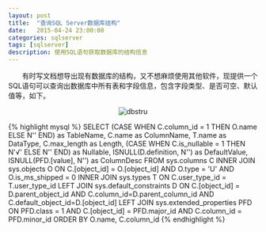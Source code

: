 ```yaml
---
layout: post
title:  "查询SQL Server数据库结构"
date:   2015-04-24 23:00:00
categories: sqlserver
tags: [sqlserver]
description: 使用SQL语句获取数据库的结构信息
---
```


&emsp;&emsp;有时写文档想导出现有数据库的结构，又不想麻烦使用其他软件，现提供一个SQL语句可以查询出数据库中所有表和字段信息，包含字段类型、是否可空、默认值等，如下。<!--more-->

<div style="text-align: center;">
<img class="onerow-imgfix" src="http://i1373.photobucket.com/albums/ag384/abel_liu/GitHub/dbstruc_zpsdhzbewsv.jpg" border="0" alt="dbstru"/>
</div>

{% highlight mysql %}
SELECT
    (CASE WHEN C.column_id = 1 THEN O.name ELSE N'' END) as TableName,
    C.name as ColumnName,
    T.name as DataType,
    C.max_length as Length,
    (CASE WHEN C.is_nullable = 1 THEN N'√' ELSE N'' END) as Nullable,
    ISNULL(D.definition, N'') as DefaultValue,
    ISNULL(PFD.[value], N'') as ColumnDesc
FROM sys.columns C
	INNER JOIN sys.objects O
        ON C.[object_id] = O.[object_id]
            AND O.type = 'U'
            AND O.is_ms_shipped = 0
    INNER JOIN sys.types T
        ON C.user_type_id = T.user_type_id
    LEFT JOIN sys.default_constraints D
        ON C.[object_id] = D.parent_object_id
            AND C.column_id=D.parent_column_id
            AND C.default_object_id=D.[object_id]
    LEFT JOIN sys.extended_properties PFD
        ON PFD.class = 1 
            AND C.[object_id] = PFD.major_id 
            AND C.column_id = PFD.minor_id
ORDER BY O.name, C.column_id
{% endhighlight %}
